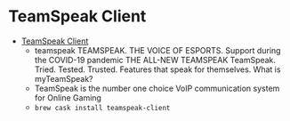 # TeamSpeak Client
- [TeamSpeak Client](https://www.teamspeak.com/)
  -  teamspeak TEAMSPEAK. THE VOICE OF ESPORTS. Support during the COVID-19 pandemic THE ALL-NEW TEAMSPEAK TeamSpeak. Tried. Tested. Trusted. Features that speak for themselves.  What is myTeamSpeak?
  - TeamSpeak is the number one choice VoIP communication system for Online Gaming
  - `brew cask install teamspeak-client`
